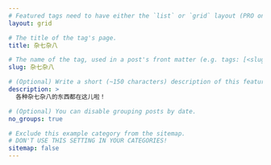 ```yaml
---
# Featured tags need to have either the `list` or `grid` layout (PRO only).
layout: grid

# The title of the tag's page.
title: 杂七杂八

# The name of the tag, used in a post's front matter (e.g. tags: [<slug>]).
slug: 杂七杂八

# (Optional) Write a short (~150 characters) description of this featured tag.
description: >
  各种杂七杂八的东西都在这儿啦！

# (Optional) You can disable grouping posts by date.
no_groups: true

# Exclude this example category from the sitemap.
# DON'T USE THIS SETTING IN YOUR CATEGORIES!
sitemap: false
---
```

